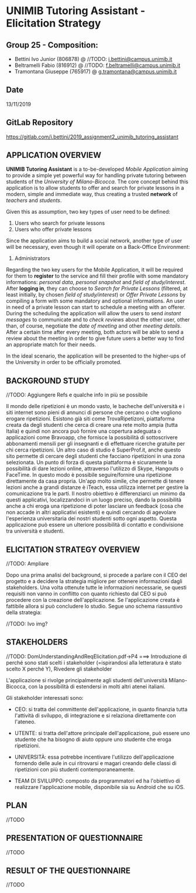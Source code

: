 # **UNIMIB Tutoring Assistant - Elicitation Strategy**


## **Group 25 - Composition:** 

* Bettini Ivo Junior (806878) @ //TODO: i.bettini@campus.unimib.it
* Beltramelli Fabio (816912) @ //TODO: f.beltramelli@campus.unimib.it
* Tramontana Giuseppe (765917) @ g.tramontana@campus.unimib.it

## **Date**
13/11/2019

## **GitLab Repository**
https://gitlab.com/i.bettini/2019_assignment2_unimib_tutoring_assistant

## **APPLICATION OVERVIEW**

**UNIMIB Tutoring Assistant** is a to-be-developed _Mobile Application_ aiming to provide a simple yet powerful way for handling private tutoring between students of the _University of Milano-Bicocca_.
The core concept behind this application is to allow students to offer and search for private lessons in a modern, simple and immediate way, thus creating a trusted **network** of _teachers_ and _students_.

Given this as assumption, two key types of user need to be defined:
1. Users who search for private lessons
2. Users who offer private lessons

Since the application aims to build a social network, another type of user will be necessary, even though it will operate on a Back-Office Environment:
1. Administrators

Regarding the two key users for the Mobile Application, it will be required for them to **register** to the service and fill their profile with some mandatory informations: _personal data_, _personal snapshot_ and _field of study/interest_.
After **logging in**, they can choose to _Search for Private Lessons_ (filtered, at least initially, by chosen _field of study/interest_) or _Offer Private Lessons_ by compiling a form with some mandatory and optional informations.
An user in need of a private lesson can start to schedule a meeting with an offerer. During the scheduling the application will allow the users to send _instant messages_ to communicate and to _check reviews_ about the other user, other than, of course, negotiate the _date of meeting_ and other _meeting details_.
After a certain time after every meeting, both actors will be able to send a review about the meeting in order to give future users a better way to find an appropriate match for their needs.

In the ideal scenario, the application will be presented to the higher-ups of the University in order to be officially promoted.

## **BACKGROUND STUDY**

//TODO: Aggiungere Refs e qualche info in più se possibile

Il mondo delle ripetizioni è un mondo vasto, le bacheche dell'università e i siti internet sono pieni di annunci di persone che cercano o che vogliono erogare ripetizioni. 
Esistono già siti come TrovaRipetizoni, piattaforma creata da degli studenti che cerca di creare una rete molto ampia (tutta Italia) e quindi non ancora può fornire una copertura adeguata o applicazioni come Bravoapp, che fornisce la possibilità di sottoscrivere abbonamenti mensili per gli insegnanti e di effettuare ricerche gratuite per chi cerca ripetizioni.
Un altro caso di studio è SuperProf.it, anche questo sito permette di cercare degli studenti che facciano ripetizioni in una zona selezionata. Un punto di forza di questa piattaforma è sicuramente la possibilità di dare lezioni online, attraverso l'utilizzo di Skype, Hangouts o FaceTime. In questo modo è possibile seguire/fornire una ripetizione direttamente da casa propria. 
Un'app molto simile, che permette di tenere lezioni anche a grandi distanze è iTeach, essa utilizza internet per gestire la comunicazione tra le parti.
Il nostro obiettivo è differenziarci un minimo da questi applicativi, localizzandoci in un luogo preciso, dando la possibilità anche a chi eroga una ripetizione di poter lasciare un feedback (cosa che non accade in altri applicativi esistenti) e quindi cercando di agevolare l'esperienza universitaria dei nostri studenti sotto ogni aspetto.
Questa applicazione può essere un ulteriore possibilità di contatto e condivisione tra università e studenti.

## **ELICITATION STRATEGY OVERVIEW**

//TODO: Ampliare

Dopo una prima analisi del background, si procede a parlare con il CEO del progetto e a decidere la strategia migliore per ottenere informazioni dagli stakeholders. 
Una volta ottenute tutte le informazioni necessarie, se questi requisiti non vanno in conflitto con quanto richiesto dal CEO si può procedere con la creazione dell'applicazione.
Se l'applicazione creata è fattibile allora si può concludere lo studio.
Segue uno schema riassuntivo della strategia:

//TODO: Ivo img?

## **STAKEHOLDERS**

//TODO: DomUnderstandingAndReqElicitation.pdf->P4 ===> Introduzione di perché sono stati scelti i stakeholder (=ispirandosi alla letteratura è stato scelto X perché Y), Rivedere gli stakeholder

L'applicazione si rivolge principalmente agli studenti dell'università Milano-Bicocca, con la possibilità di estendersi in molti altri atenei italiani.

Gli stakeholder interessati sono:

* CEO: si tratta del committente dell'applicazione, in quanto finanzia tutta l'attività di sviluppo, di integrazione e si relaziona direttamente con l'ateneo.

* UTENTE: si tratta dell'attore principale dell'applicazione, può essere uno studente che ha bisogno di aiuto oppure uno studente che eroga ripetizioni.

* UNIVERSITÀ: essa potrebbe incentivare l'utilizzo dell'applicazione fornendo delle aule in cui ritrovarsi e magari creando delle classi di ripetizioni con più studenti contemporaneamente.

* TEAM DI SVILUPPO: composto da programmatori ed ha l'obiettivo di realizzare l'applicazione mobile, disponibile sia su Android che su iOS.

## **PLAN**

//TODO

## **PRESENTATION OF QUESTIONNAIRE**

//TODO

## **RESULT OF THE QUESTIONNAIRE**

//TODO